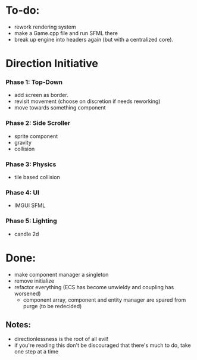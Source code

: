 # To-do:
- rework rendering system
- make a Game.cpp file and run SFML there
- break up engine into headers again (but with a centralized core).

# Direction Initiative

### Phase 1: Top-Down
- add screen as border.
- revisit movement (choose on discretion if needs reworking)
- move towards something component

### Phase 2: Side Scroller
- sprite component
- gravity
- collision

### Phase 3: Physics
- tile based collision

### Phase 4: UI
- IMGUI SFML

### Phase 5: Lighting
- candle 2d

# Done:
- make component manager a singleton
- remove initialize
- refactor everything (ECS has become unwieldy and coupling has worsened)
	- component array, component and entity manager are spared from purge (to be redecided)

## Notes:
- directionlessness is the root of all evil!
- if you're reading this don't be discouraged that there's much to do, take one step at a time
